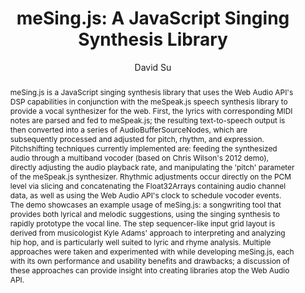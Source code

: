 --- 
  title: "meSing.js: A JavaScript Singing Synthesis Library" 
  abstract: "meSing.js is a JavaScript singing synthesis library that uses the Web Audio API's DSP capabilities in conjunction with the meSpeak.js speech synthesis library to provide a vocal synthesizer for the web. First, the lyrics with corresponding MIDI notes are parsed and fed to meSpeak.js; the resulting text-to-speech output is then converted into a series of AudioBufferSourceNodes, which are subsequently processed and adjusted for pitch, rhythm, and expression. Pitchshifting techniques currently implemented are: feeding the synthesized audio through a multiband vocoder (based on Chris Wilson's 2012 demo), directly adjusting the audio playback rate, and manipulating the 'pitch' parameter of the meSpeak.js synthesizer. Rhythmic adjustments occur directly on the PCM level via slicing and concatenating the Float32Arrays containing audio channel data, as well as using the Web Audio API's clock to schedule vocoder events. The demo showcases an example usage of meSing.js: a songwriting tool that provides both lyrical and melodic suggestions, using the singing synthesis to rapidly prototype the vocal line. The step sequencer-like input grid layout is derived from musicologist Kyle Adams' approach to interpreting and analyzing hip hop, and is particularly well suited to lyric and rhyme analysis. Multiple approaches were taken and experimented with while developing meSing.js, each with its own performance and usability benefits and drawbacks; a discussion of these approaches can provide insight into creating libraries atop the Web Audio API." 
  address: "Atlanta, Georgia" 
  author: "David Su" 
  booktitle: "Proceedings of the International Web Audio Conference" 
  editor: "Jason Freeman, Alexander Lerch, Matthew Paradis" 
  month: "Proceedings of the International Web Audio Conference"
  pages: "2016" 
  publisher: "Georgia Tech" 
  series: "WAC '16"
  type: "Talk"  
  year: "2016" 
  id: "2016_EA_56" 
  tags: year2016
  media: https://smartech.gatech.edu/bitstream/handle/1853/54662/lightningtalks-day2_videostream.html?sequence=8&isAllowed=y 
  pdflink: /_data/papers/pdf/2016/2016_56.pdf
  ISSN: 2663-5844
---